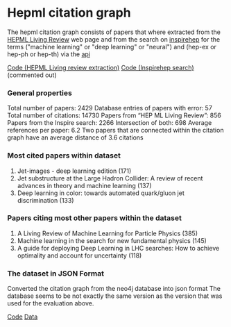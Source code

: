 # Hepml citation graph

The hepml citation graph consists of papers that where extracted from the [HEPML Living Review](https://iml-wg.github.io/HEPML-LivingReview/) web page and from the search on [inspirehep](https://inspirehep.net/) for the terms ("machine learning" or "deep learning" or "neural") and (hep-ex or hep-ph or hep-th) via the [api](https://github.com/inspirehep/rest-api-doc)

[Code (HEPML Living review extraction)](https://github.com/gratach/master-thesis/blob/a5009d508233c47519090b0ef771ff2b3e7dbc35/semantic_paper/scripts/extract_hepml_papers.py) 
[Code (Inspirehep search)](https://github.com/gratach/master-thesis/blob/a5009d508233c47519090b0ef771ff2b3e7dbc35/semantic_paper/run.py) (commented out)
### General properties

Total number of papers: 2429
Database entries of papers with error: 57
Total number of citations: 14730
Papers from “HEP ML Living Review”: 856
Papers from the Inspire search: 2266
Intersection of both: 698
Average references per paper: 6.2
Two papers that are connected within the citation graph have an average distance of 3.6 citations

### Most cited papers within dataset

 1) Jet-images - deep learning edition (171)
 2) Jet substructure at the Large Hadron Collider: A review of recent    advances in theory and machine learning (137)
3) Deep learning in color: towards automated quark/gluon jet discrimination (133)

### Papers citing most other papers within the dataset

1) A Living Review of Machine Learning for Particle Physics (385)
 2) Machine learning in the search for new fundamental physics (145)
 3) A guide for deploying Deep Learning in LHC searches: How to achieve optimality and account for uncertainty (118)
### The dataset in JSON Format

Converted the citation graph from the neo4j database into json format
The database seems to be not exactly the same version as the version that was used for the evaluation above.

[Code](https://github.com/gratach/master-experimental/blob/46b9ac4a21f213a4d9c7195b5759e352242c9ebe/neo4j_citing_data_conversion.ipynb)
[Data](https://github.com/gratach/master-database-files/blob/d4ef97fe1f6fe5a4e50b307143ba962404859eb0/master-experimental/neo4j_citing_data_conversion/papers.json)
